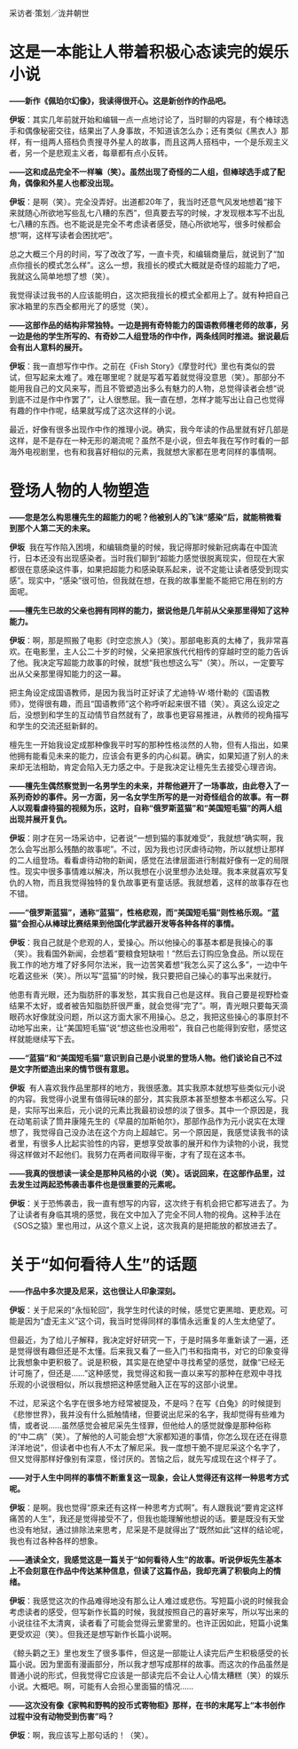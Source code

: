 
采访者·策划／泷井朝世

# 这是一本能让人带着积极心态读完的娱乐小说

**——新作《佩珀尔幻像》，我读得很开心。这是新创作的作品吧。**

**伊坂**：其实几年前就开始和编辑一点一点地讨论了，当时聊的内容是，有个棒球选手和偶像秘密交往，结果出了人身事故，不知道该怎么办；还有类似《黑衣人》那样，有一组两人搭档负责搜寻外星人的故事，而且这两人搭档中，一个是乐观主义者，另一个是悲观主义者，每章都有点小反转。

**——这和成品完全不一样嘛（笑）。虽然出现了奇怪的二人组，但棒球选手成了配角，偶像和外星人也都没出现。**

**伊坂**：是啊（笑）。完全没弄好。出道都20年了，我当时还意气风发地想着“接下来就随心所欲地写些乱七八糟的东西”，但真要去写的时候，才发现根本写不出乱七八糟的东西。也不能说是完全不考虑读者感受，随心所欲地写，很多时候都会想“啊，这样写读者会困扰吧”。

总之大概三个月的时间，写了改改了写，一直卡壳，和编辑商量后，就说到了“加点你擅长的模式怎么样”。这么一想，我擅长的模式大概就是奇怪的超能力了吧，我就这么简单地想了想（笑）。

我觉得读过我书的人应该能明白，这次把我擅长的模式全都用上了。就有种把自己家冰箱里的东西全都用光了的感觉（笑）。

**——这部作品的结构非常独特。一边是拥有奇特能力的国语教师檀老师的故事，另一边是他的学生所写的、有奇妙二人组登场的作中作，两条线同时推进。据说最后会有出人意料的展开。**

**伊坂**：我一直想写作中作。之前在《Fish Story》《摩登时代》里也有类似的尝试，但写起来太难了。难在哪里呢？就是写着写着就觉得没意思（笑）。那部分不能用我自己的文风来写，而且不管塑造出多么有魅力的人物，总觉得读者会想“说到底不过是作中作罢了”，让人很憋屈。我一直在想，怎样才能写出让自己也觉得有趣的作中作呢，结果就写成了这次这样的小说。

最近，好像有很多出现作中作的推理小说。确实，我今年读的作品里就有好几部是这样，是不是存在一种无形的潮流呢？虽然不是小说，但去年我在写作时看的一部海外电视剧里，也有和我喜好相似的元素，我就想大家都在思考同样的事情啊。

# 登场人物的人物塑造

**——您是怎么构思檀先生的超能力的呢？他被别人的飞沫“感染”后，就能稍微看到那个人第二天的未来。**

**伊坂**  我在写作陷入困境，和编辑商量的时候，我记得那时候新冠病毒在中国流行，日本还没有出现感染者。当时我们聊到“超能力感觉很脱离现实，但现在大家都很在意感染这件事，如果把超能力和感染联系起来，说不定能让读者感受到现实感”。现实中，“感染”很可怕，但我就在想，在我的故事里能不能把它用在别的方面呢。

**——檀先生已故的父亲也拥有同样的能力，据说他是几年前从父亲那里得知了这种能力。**

**伊坂**：啊，那是照搬了电影《时空恋旅人》（笑）。那部电影真的太棒了，我非常喜欢。在电影里，主人公二十岁的时候，父亲把家族代代相传的穿越时空的能力告诉了他。我决定写超能力故事的时候，就想“我也想这么写”（笑）。所以，一定要写出从父亲那里得知能力的这一幕。

把主角设定成国语教师，是因为我当时正好读了尤迪特·W·塔什勒的《国语教师》，觉得很有趣，而且“国语教师”这个称呼听起来很不错（笑）。真这么设定之后，没想到和学生的互动情节自然就有了，故事也更容易推进，从教师的视角描写和学生的交流还挺新鲜的。

檀先生一开始我设定成那种像我平时写的那种性格淡然的人物，但有人指出，如果他拥有能看见未来的能力，应该会有更多的内心纠葛。确实，如果知道了别人的未来却无法相助，肯定会陷入无力感之中。于是我决定让檀先生去接受心理咨询。

**——檀先生偶然察觉到一名男学生的未来，并帮他避开了一场事故，由此卷入了一系列奇妙的事件。另一方面，另一名女学生所写的是一对奇怪组合的故事。有一群人以观看虐待猫的视频为乐，这时，自称“俄罗斯蓝猫”和“美国短毛猫”的两人组出现并展开复仇。**

**伊坂**：刚才在另一场采访中，记者说“一想到猫的事就难受”，我就想“确实啊，我怎么会写出那么残酷的故事呢”。不过，因为我也讨厌虐待动物，所以就想让那样的二人组登场。看看虐待动物的新闻，感觉在法律层面进行制裁好像有一定的局限性。现实中很多事情难以解决，所以我想在小说里想办法处理。我本来就喜欢写复仇的人物，而且我觉得独特的复仇故事更有童话感。我就想着，这样的故事存在也不错。

**——“俄罗斯蓝猫”，通称“蓝猫”，性格悲观，而“美国短毛猫”则性格乐观。“蓝猫”会担心从棒球比赛结果到他国化学武器开发等各种各样的事情。**

**伊坂**：我自己就是个悲观的人，爱操心。所以他操心的事基本都是我操心的事（笑）。我看国外新闻，会想着“要粮食短缺啦！”然后去订购应急食品。所以现在我工作的地方堆了好多阿尔法米，我一边苦笑着想“我怎么买了这么多”，一边中午吃着这些米（笑）。所以写“蓝猫”的时候，我只要把自己操心的事写出来就行。

他患有青光眼，还为脂肪肝的事发愁，其实我自己也是这样。我自己要是视野检查结果不太好，或者被告知脂肪肝很严重，就会觉得“完了”。啊，青光眼只要每天滴眼药水好像就没问题，所以这方面大家不用操心。总之，我把这些操心的事原封不动地写出来，让“美国短毛猫”说“想这些也没用啦”，我自己也能得到安慰，感觉这样就能继续写下去。

**——“蓝猫”和“美国短毛猫”意识到自己是小说里的登场人物。他们谈论自己不过是文字所塑造出来的情节很有意思。**

**伊坂**  有人喜欢我作品里那样的地方，我很感激。其实我原本就想写些类似元小说的内容。我觉得小说里有值得玩味的部分，其实我原本甚至想整本书都这么写。只是，实际写出来后，元小说的元素比我最初设想的淡了很多。其中一个原因是，我在动笔前读了筒井康隆先生的《早晨的加斯帕尔》，那部作品作为元小说实在太理想了，我觉得自己没办法在这个方向上超越它。另一个原因是，我感觉读我书的读者里，有很多人比起实验性的内容，更想享受故事的展开和作为读物的小说，我觉得这样做对不起他们。我努力在两者间取得平衡，才有了现在这本书。

**――我真的很想读一读全是那种风格的小说（笑）。话说回来，在这部作品里，过去发生过两起恐怖袭击事件也是很重要的元素呢。**

**伊坂**：关于恐怖袭击，我一直有想写的内容，这次终于有机会把它都写进去了。为了让读者有身临其境的感觉，我在文中加入了完全不同人物的视角。这种手法在《SOS之猿》里也用过，从这个意义上说，这次我真的是把能放的都放进去了。

# 关于“如何看待人生”的话题

**――作品中多次提及尼采，这也很让人印象深刻。**

**伊坂**：关于尼采的“永恒轮回”，我学生时代读的时候，感觉它更黑暗、更悲观。可能是因为“虚无主义”这个词，我当时觉得同样的事情永远重复的人生太绝望了。

但最近，为了给儿子解释，我决定好好研究一下，于是时隔多年重新读了一遍，还是觉得很有趣但还是不太懂。后来我又看了一些入门书和指南书，对它的印象变得比我想象中更积极了。说是积极，其实是在绝望中寻找希望的感觉，就像“已经无计可施了，但还是……”这种感觉，我觉得这和我一直以来写的那种在悲观中寻找乐观的小说很相似，所以我想把这种感觉融入正在写的这部小说里。

不过，尼采这个名字在很多地方经常被提及，不是吗？在写《白兔》的时候提到《悲惨世界》，我并没有什么抵触情绪，但要说出尼采的名字，我却觉得有些难为情，或者说……虽然感觉会被尼采先生怪罪，但他给人的感觉就像是那种俗称的“中二病”（笑）。了解他的人可能会想“大家都知道的事情，你怎么现在还在得意洋洋地说”，但读者中也有人不太了解尼采。我一度想干脆不提尼采这个名字了，但又觉得那样好像别有深意，怪讨厌的。苦恼之后，就先写成现在这个样子了。

**——对于人生中同样的事情不断重复这一现象，会让人觉得还有这样一种思考方式呢。**

**伊坂**：是啊。我也觉得“原来还有这样一种思考方式啊”。有人跟我说“要肯定这样痛苦的人生”，我还是觉得接受不了，但我也能理解他想说的话。要是既没有天堂也没有地狱，通过排除法来思考，尼采是不是就得出了“既然如此”这样的结论呢，我也有过各种各样的想象。

**——通读全文，我感觉这是一篇关于“如何看待人生”的故事。听说伊坂先生基本上不会刻意在作品中传达某种信息，但读了这篇作品，我却充满了积极向上的情绪。**

**伊坂**：我感觉这次的作品难得地没有那么让人难过或悲伤。写短篇小说的时候我会考虑读者的感受，但写新作长篇的时候，我就按照自己的喜好来写，所以写出来的小说往往不太清爽，读者看了可能会觉得云里雾里的。也许正因如此，短篇小说集更受欢迎（笑）。但我还是想写新作长篇小说啊。

《鲸头鹳之王》里也发生了很多事件，但这是一部能让人读完后产生积极感受的长篇小说。因为里面有漫画部分，所以我才想写成那样的故事。而这次的作品虽然是普通小说的形式，但我觉得它应该是一部读完后不会让人心情太糟糕（笑）的娱乐小说。大概吧。啊，可能有人会担心里面猫的情况……

**——这次没有像《家鸭和野鸭的投币式寄物柜》那样，在书的末尾写上“本书创作过程中没有动物受到伤害”吗？**

**伊坂**：啊，我应该写上那句话的！（笑）。